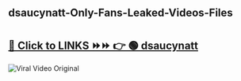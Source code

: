 
 ## dsaucynatt-Only-Fans-Leaked-Videos-Files

# <h2><a href="https://mediaupload.pro?dsaucynatt">🔗 Click to LINKS ⏩⏩ 👉 🟢 dsaucynatt </a></h2>

<a href="https://mediaupload.pro?dsaucynatt" rel="nofollow" data-target="animated-image.originalLink"><img src="https://i.ibb.co.com/xMMVF88/686577567.gif" alt="Viral Video Original" style="max-width: 100%; display: inline-block;" data-target="animated-image.originalImage"></a>